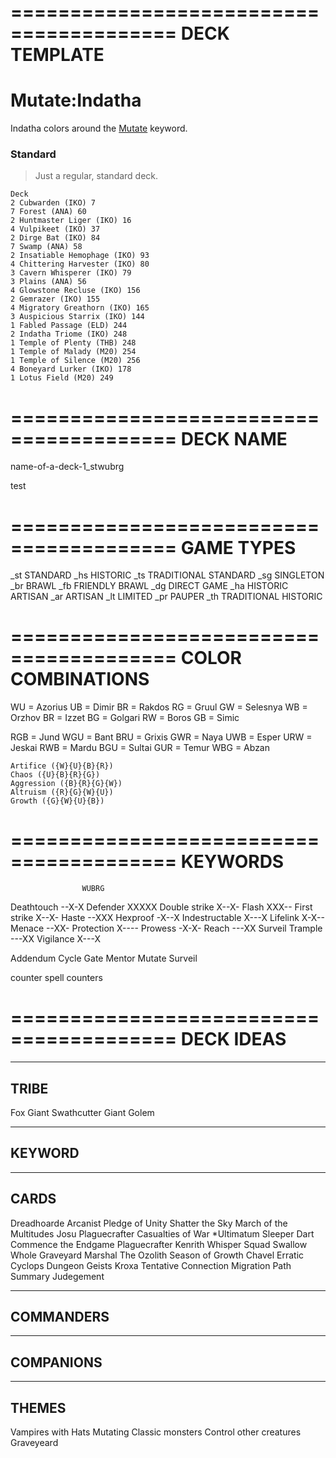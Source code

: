 ========================================
DECK TEMPLATE
========================================

# Mutate:Indatha
Indatha colors around the [Mutate](https://mtg.gamepedia.com/Mutate) keyword.

### Standard
> Just a regular, standard deck.
```
Deck
2 Cubwarden (IKO) 7
7 Forest (ANA) 60
2 Huntmaster Liger (IKO) 16
4 Vulpikeet (IKO) 37
2 Dirge Bat (IKO) 84
7 Swamp (ANA) 58
2 Insatiable Hemophage (IKO) 93
4 Chittering Harvester (IKO) 80
3 Cavern Whisperer (IKO) 79
3 Plains (ANA) 56
4 Glowstone Recluse (IKO) 156
2 Gemrazer (IKO) 155
4 Migratory Greathorn (IKO) 165
3 Auspicious Starrix (IKO) 144
1 Fabled Passage (ELD) 244
2 Indatha Triome (IKO) 248
1 Temple of Plenty (THB) 248
1 Temple of Malady (M20) 254
1 Temple of Silence (M20) 256
4 Boneyard Lurker (IKO) 178
1 Lotus Field (M20) 249

```

========================================
DECK NAME
========================================

name-of-a-deck-1_stwubrg

test

========================================
GAME TYPES
========================================

_st STANDARD 
_hs HISTORIC
_ts TRADITIONAL STANDARD
_sg SINGLETON
_br BRAWL
_fb FRIENDLY BRAWL
_dg DIRECT GAME
_ha HISTORIC ARTISAN
_ar ARTISAN
_lt LIMITED
_pr PAUPER
_th TRADITIONAL HISTORIC

========================================
COLOR COMBINATIONS
========================================

WU = Azorius
UB = Dimir
BR = Rakdos
RG = Gruul
GW = Selesnya
WB = Orzhov
BR = Izzet
BG = Golgari
RW = Boros
GB = Simic

RGB = Jund
WGU = Bant
BRU = Grixis
GWR = Naya
UWB = Esper
URW = Jeskai
RWB = Mardu
BGU = Sultai
GUR = Temur
WBG = Abzan

    Artifice ({W}{U}{B}{R})
    Chaos ({U}{B}{R}{G})
    Aggression ({B}{R}{G}{W})
    Altruism ({R}{G}{W}{U})
    Growth ({G}{W}{U}{B})

========================================
KEYWORDS
========================================

                    WUBRG
Deathtouch          --X-X
Defender            XXXXX
Double strike       X--X-
Flash               XXX--
First strike        X--X-
Haste               --XXX
Hexproof            -X--X
Indestructable      X---X
Lifelink            X-X--
Menace              --XX-
Protection          X----
Prowess             -X-X-
Reach               ---XX
Surveil
Trample             ---XX
Vigilance           X---X

Addendum
Cycle
Gate
Mentor
Mutate
Surveil

counter spell
counters



========================================
DECK IDEAS
========================================

--------------------
TRIBE
--------------------
Fox
Giant
    Swathcutter Giant
Golem

--------------------
KEYWORD
--------------------




--------------------
CARDS
--------------------
Dreadhoarde Arcanist
Pledge of Unity
Shatter the Sky
March of the Multitudes
Josu
Plaguecrafter
Casualties of War
*Ultimatum
Sleeper Dart
Commence the Endgame
Plaguecrafter
Kenrith
Whisper Squad
Swallow Whole
Graveyard Marshal
The Ozolith
Season of Growth
Chavel
Erratic Cyclops
Dungeon Geists
Kroxa
Tentative Connection
Migration Path
Summary Judegement

--------------------
COMMANDERS
--------------------

--------------------
COMPANIONS
--------------------

--------------------
THEMES
--------------------
Vampires with Hats
Mutating <animal>
Classic monsters
Control other creatures
Graveyeard